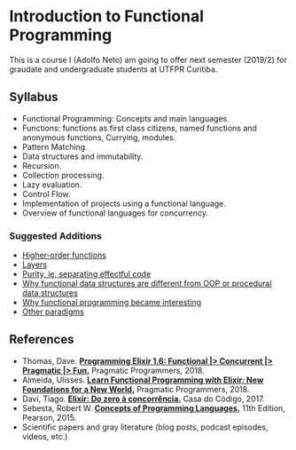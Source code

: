 # Introduction to Functional Programming

This is a course I (Adolfo Neto) am going to offer next semester (2019/2) for graudate and undergraduate students at UTFPR Curitiba.

## Syllabus

- Functional Programming: Concepts and main languages. 
- Functions: functions as first class citizens, named functions and anonymous functions, Currying, modules. 
- Pattern Matching. 
- Data structures and immutability. 
- Recursion. 
- Collection processing. 
- Lazy evaluation. 
- Control Flow. 
- Implementation of projects using a functional language. 
- Overview of functional languages for concurrency.


### Suggested Additions

- [Higher-order functions](https://twitter.com/ramalhoorg/status/1148778652655640579?s=20)
- [Layers](https://twitter.com/redrapids/status/1148670656374091776?s=20)
- [Purity, ie, separating effectful code](https://twitter.com/ktec/status/1148748154709446656?s=20)
- [Why functional data structures are different from OOP or procedural data structures](https://twitter.com/redrapids/status/1148670656374091776?s=20)
- [Why functional programming became interesting](https://twitter.com/renanranelli/status/1148793119946575875?s=20)
- [Other paradigms](https://twitter.com/SWI_Prolog/status/1148905678758535169?s=20)

## References

- Thomas, Dave. **[Programming Elixir 1.6: Functional |> Concurrent |> Pragmatic |> Fun.](https://pragprog.com/book/elixir16/programming-elixir-1-6)** Pragmatic Programmers, 2018.
- Almeida, Ulisses. **[Learn Functional Programming with Elixir: New Foundations for a New World.](https://pragprog.com/book/cdc-elixir/learn-functional-programming-with-elixir)** Pragmatic Programmers, 2018.
- Davi, Tiago. **[Elixir: Do zero à concorrência.](https://www.casadocodigo.com.br/products/livro-elixir)** Casa do Código, 2017.
- Sebesta, Robert W. **[Concepts of Programming Languages.](https://www.amazon.com/Concepts-Programming-Languages-Robert-Sebesta/dp/013394302X/)** 11th Edition, Pearson, 2015.
- Scientific papers and gray literature (blog posts, podcast episodes, videos, etc.)

